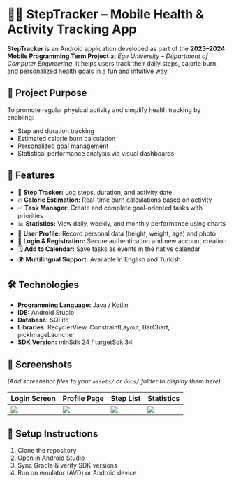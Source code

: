 # 🏃‍♂️ StepTracker – Mobile Health & Activity Tracking App

**StepTracker** is an Android application developed as part of the **2023–2024 Mobile Programming Term Project** at *Ege University – Department of Computer Engineering*. It helps users track their daily steps, calorie burn, and personalized health goals in a fun and intuitive way.

## 🎯 Project Purpose

To promote regular physical activity and simplify health tracking by enabling:

- Step and duration tracking
- Estimated calorie burn calculation
- Personalized goal management
- Statistical performance analysis via visual dashboards

## 🚀 Features

- 🏃 **Step Tracker:** Log steps, duration, and activity date
- 🔥 **Calorie Estimation:** Real-time burn calculations based on activity
- ✅ **Task Manager:** Create and complete goal-oriented tasks with priorities
- 📊 **Statistics:** View daily, weekly, and monthly performance using charts
- 👤 **User Profile:** Record personal data (height, weight, age) and photo
- 🔐 **Login & Registration:** Secure authentication and new account creation
- 🗓️ **Add to Calendar:** Save tasks as events in the native calendar
- 🌍 **Multilingual Support:** Available in English and Turkish

## 🛠️ Technologies

- **Programming Language:** Java / Kotlin
- **IDE:** Android Studio
- **Database:** SQLite
- **Libraries:** RecyclerView, ConstraintLayout, BarChart, pickImageLauncher
- **SDK Version:** minSdk 24 / targetSdk 34

## 📸 Screenshots

_(Add screenshot files to your `assets/` or `docs/` folder to display them here)_

| Login Screen | Profile Page | Step List | Statistics |
|--------------|--------------|-----------|-------------|
| ![](assets/login.png) | ![](assets/profile.png) | ![](assets/steps.png) | ![](assets/statistics.png) |

## 🔧 Setup Instructions

1. Clone the repository  
2. Open in Android Studio  
3. Sync Gradle & verify SDK versions  
4. Run on emulator (AVD) or Android device  
